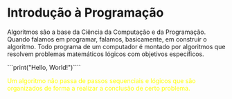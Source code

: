 # Introdução à Programação

Algoritmos são a base da Ciência da Computação e da Programação. Quando falamos em programar, falamos, basicamente, em construir o algoritmo. Todo programa de um computador é montado por algoritmos que resolvem problemas matemáticos lógicos com objetivos específicos.

```print("Hello, World!")```` 

<span style="color:yellow">Um algoritmo não passa de passos sequenciais e lógicos que são organizados de forma a realizar a conclusão de certo problema.</span>